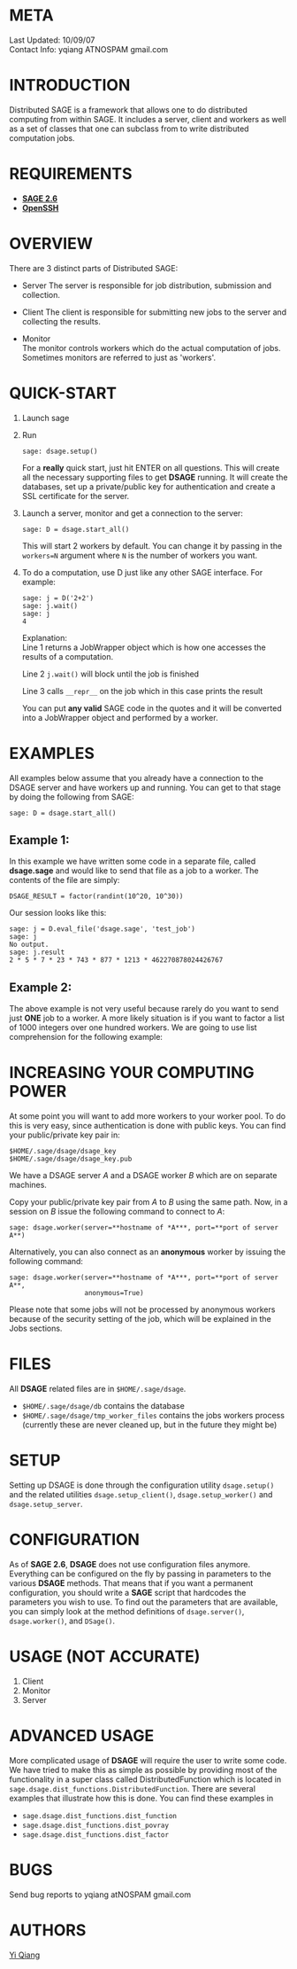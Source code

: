 META
====

Last Updated: 10/09/07  
Contact Info: yqiang ATNOSPAM gmail.com  


INTRODUCTION
============

Distributed SAGE is a framework that allows one to do distributed
computing from within SAGE. It includes a server, client and workers as
well as a set of classes that one can subclass from to write distributed
computation jobs.


REQUIREMENTS
============

* [**SAGE 2.6**](http://www.sagemath.org)
* [**OpenSSH**](http://www.openssh.org)


OVERVIEW
========

There are 3 distinct parts of Distributed SAGE:

-   Server
    The server is responsible for job distribution, submission and
    collection.  
    
-   Client
    The client is responsible for submitting new jobs to the server
    and collecting the results. 

-   Monitor        
    The monitor controls workers which do the actual computation of
    jobs. Sometimes monitors are referred to just as 'workers'.
            
            
QUICK-START
===========
    
1.  Launch sage
2.  Run 
    
    `sage: dsage.setup()` 
    
    For a **really** quick start, just hit ENTER on all questions.
    This will create all the necessary supporting files to get **DSAGE**
    running. It will create the databases, set up a private/public key for
    authentication and create a SSL certificate for the server.
3.  Launch a server, monitor and get a connection to the server:
   
    `sage: D = dsage.start_all()`
   
    This will start 2 workers by default.  You can change it by passing in the
    `workers=N` argument where `N` is the number of workers you want. 
4.  To do a computation, use D just like any other SAGE interface. For
    example:
   
    `sage: j = D('2+2')`  
    `sage: j.wait()`  
    `sage: j`  
    `4`  
   
    Explanation:  
    Line 1 returns a JobWrapper object which is how one accesses the
    results of a computation.  
   
    Line 2 `j.wait()` will block until the job is finished
   
    Line 3 calls `__repr__` on the job which in this case prints the result
   
    You can put **any valid** SAGE code in the quotes and it will be
    converted into a JobWrapper object and performed by a worker.
       

EXAMPLES
========

All examples below assume that you already have a connection to the DSAGE
server and have workers up and running. You can get to that stage by doing the
following from SAGE:

    sage: D = dsage.start_all()
    
Example 1:
----------

In this example we have written some code in a separate file, called
**dsage.sage** and would like to send that file as a job to a worker. The
contents of the file are simply:

    DSAGE_RESULT = factor(randint(10^20, 10^30))

Our session looks like this:

    sage: j = D.eval_file('dsage.sage', 'test_job')
    sage: j
    No output.
    sage: j.result
    2 * 5 * 7 * 23 * 743 * 877 * 1213 * 462270878024426767


Example 2:
----------
The above example is not very useful because rarely do you want to send just
**ONE** job to a worker. A more likely situation is if you want to factor a
list of 1000 integers over one hundred workers. We are going to use list
comprehension for the following example:


INCREASING YOUR COMPUTING POWER
===============================

At some point you will want to add more workers to your worker pool. To do
this is very easy, since authentication is done with public keys. You can find
your public/private key pair in:

    $HOME/.sage/dsage/dsage_key
    $HOME/.sage/dsage/dsage_key.pub

We have a DSAGE server *A* and a DSAGE worker *B* which are on separate
machines. 

Copy your public/private key pair from *A* to *B* using the same
path. Now, in a session on *B* issue the following command to connect to *A*:

    sage: dsage.worker(server=**hostname of *A***, port=**port of server A**)

Alternatively, you can also connect as an **anonymous** worker by issuing the following command:

    sage: dsage.worker(server=**hostname of *A***, port=**port of server A**,
                       anonymous=True)

Please note that some jobs will not be processed by anonymous workers because
of the security setting of the job, which will be explained in the Jobs
sections. 
    
FILES
=====

All **DSAGE** related files are in `$HOME/.sage/dsage`.

* `$HOME/.sage/dsage/db` contains the database
* `$HOME/.sage/dsage/tmp_worker_files` contains the jobs workers process
  (currently these are never cleaned up, but in the future they might be)


SETUP
=====

Setting up DSAGE is done through the configuration utility `dsage.setup()` and
the related utilities `dsage.setup_client()`, `dsage.setup_worker()` and
`dsage.setup_server`. 


CONFIGURATION
=============

As of **SAGE 2.6**, **DSAGE** does not use configuration files anymore.
Everything can be configured on the fly by passing in parameters to the
various **DSAGE** methods. That means that if you want a permanent
configuration, you should write a **SAGE** script that hardcodes the
parameters you wish to use.
To find out the parameters that are available, you can simply look at the
method definitions of `dsage.server()`, `dsage.worker()`, and `DSage()`. 


USAGE (NOT ACCURATE)
=====

1.  Client
2.  Monitor
3.  Server


ADVANCED USAGE
==============

More complicated usage of **DSAGE** will require the user to write some code. 
We have tried to make this as simple as possible by providing most of the 
functionality in a super class called DistributedFunction which is located in
`sage.dsage.dist_functions.DistributedFunction`. 
There are several examples that illustrate how this is done.  You can find 
these examples in

- `sage.dsage.dist_functions.dist_function`
- `sage.dsage.dist_functions.dist_povray`
- `sage.dsage.dist_functions.dist_factor`
    

BUGS
====

Send bug reports to yqiang atNOSPAM gmail.com

AUTHORS
=======

[Yi Qiang](http://www.yiqiang.org)
